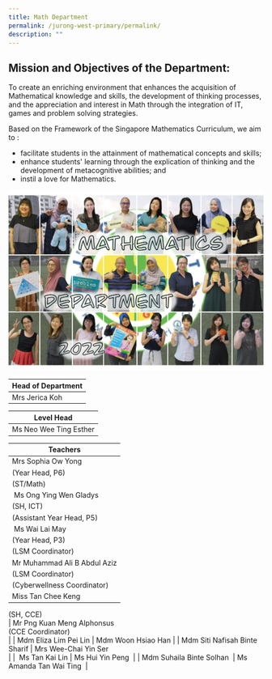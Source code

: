 ```yaml
---
title: Math Department
permalink: /jurong-west-primary/permalink/
description: ""
---
```

Mission and Objectives of the Department:
-----------------------------------------

To create an enriching environment that enhances the acquisition of Mathematical knowledge and skills, the development of thinking processes, and the appreciation and interest in Math through the integration of IT, games and problem solving strategies.

  

Based on the Framework of the Singapore Mathematics Curriculum, we aim to :

*   facilitate students in the attainment of mathematical concepts and skills;
*   enhance students' learning through the explication of thinking and the development of metacognitive abilities; and
*   instil a love for Mathematics.

![Math](/images/Math2022.png)

| Head of Department |
| --- |
| Mrs Jerica Koh |

  

| Level Head |
| --- |
| Ms Neo Wee Ting Esther |

  

| Teachers |
| --- |
| Mrs Sophia Ow Yong  
(Year Head, P6) | Mdm Hoon Mee Ling Jessie  
(ST/Math) |
|  Ms Ong Ying Wen Gladys  
(SH, ICT) |  Ms Emily Lim Jialin  
(Assistant Year Head, P5) |
|  Ms Wai Lai May  
(Year Head, P3) | Mdm Norlia Bte Safi'ee  
(LSM Coordinator)  |
| Mr Muhammad Ali B Abdul Aziz  
(LSM Coordinator) | Mdm Noorwanie Binte Buang  
(Cyberwellness Coordinator) |
| Miss Tan Chee Keng  
(SH, CCE)  
 | Mr Png Kuan Meng Alphonsus  
(CCE Coordinator)  
 |
| Mdm Eliza Lim Pei Lin | Mdm Woon Hsiao Han |
| Mdm Siti Nafisah Binte Sharif | Mrs Wee-Chai Yin Ser  
 |
|  Ms Tan Kai Lin | Ms Hui Yin Peng  |
| Mdm Suhaila Binte Solhan  | Ms Amanda Tan Wai Ting  |